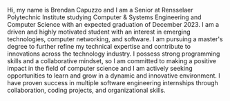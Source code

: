 Hi, my name is Brendan Capuzzo and I am a Senior at Rensselaer Polytechnic Institute studying Computer & Systems Engineering and Computer Science with an expected graduation of December 2023. I am a driven and highly motivated student with an interest in emerging technologies, computer networking, and software. I am pursuing a master's degree to further refine my technical expertise and contribute to innovations across the technology industry. I possess strong programming skills and a collaborative mindset, so I am committed to making a positive impact in the field of computer science and I am actively seeking opportunities to learn and grow in a dynamic and innovative environment. I have proven success in multiple software engineering internships through collaboration, coding projects, and organizational skills.

<!--
**bcapuzzo/bcapuzzo** is a ✨ _special_ ✨ repository because its `README.md` (this file) appears on your GitHub profile.

Here are some ideas to get you started:

- 🔭 I’m currently working on ...
- 🌱 I’m currently learning ...
- 👯 I’m looking to collaborate on ...
- 🤔 I’m looking for help with ...
- 💬 Ask me about ...
- 📫 How to reach me: ...
- 😄 Pronouns: ...
- ⚡ Fun fact: ...
-->
